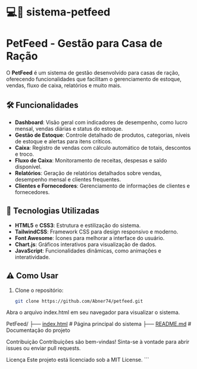 # 💻🐩 sistema-petfeed

# PetFeed - Gestão para Casa de Ração

O **PetFeed** é um sistema de gestão desenvolvido para casas de ração, oferecendo funcionalidades que facilitam o gerenciamento de estoque, vendas, fluxo de caixa, relatórios e muito mais.

## 🛠️ Funcionalidades

- **Dashboard**: Visão geral com indicadores de desempenho, como lucro mensal, vendas diárias e status do estoque.
- **Gestão de Estoque**: Controle detalhado de produtos, categorias, níveis de estoque e alertas para itens críticos.
- **Caixa**: Registro de vendas com cálculo automático de totais, descontos e troco.
- **Fluxo de Caixa**: Monitoramento de receitas, despesas e saldo disponível.
- **Relatórios**: Geração de relatórios detalhados sobre vendas, desempenho mensal e clientes frequentes.
- **Clientes e Fornecedores**: Gerenciamento de informações de clientes e fornecedores.

## 🚀 Tecnologias Utilizadas

- **HTML5** e **CSS3**: Estrutura e estilização do sistema.
- **TailwindCSS**: Framework CSS para design responsivo e moderno.
- **Font Awesome**: Ícones para melhorar a interface do usuário.
- **Chart.js**: Gráficos interativos para visualização de dados.
- **JavaScript**: Funcionalidades dinâmicas, como animações e interatividade.

## ⚠️ Como Usar

1. Clone o repositório:
   ```bash
   git clone https://github.com/Abner74/petfeed.git

Abra o arquivo index.html em seu navegador para visualizar o sistema.

   PetFeed/
├── [index.html](http://_vscodecontentref_/0)       # Página principal do sistema
├── [README.md](http://_vscodecontentref_/1)        # Documentação do projeto

Contribuição
Contribuições são bem-vindas! Sinta-se à vontade para abrir issues ou enviar pull requests.

Licença
Este projeto está licenciado sob a MIT License. ```
